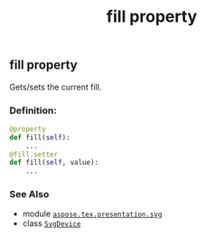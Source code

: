 ﻿---
title: fill property
second_title: Aspose.TeX for Python via .NET API References
description: 
type: docs
weight: 210
url: /python-net/aspose.tex.presentation.svg/svgdevice/fill/
is_root: false
---

## fill property


Gets/sets the current fill.
### Definition:
```python
@property
def fill(self):
    ...
@fill.setter
def fill(self, value):
    ...
```

### See Also
* module [`aspose.tex.presentation.svg`](../../)
* class [`SvgDevice`](/tex/python-net/aspose.tex.presentation.svg/svgdevice)
